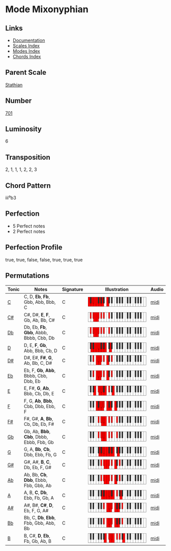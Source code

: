 # Mode Mixonyphian

## Links

- [Documentation](README.md)
- [Scales Index](Scales.md)
- [Modes Index](Modes.md)
- [Chords Index](Chords.md)

## Parent Scale

[Stathian](ScaleStathian.md)

## Number

[701](https://ianring.com/musictheory/scales/701)

## Luminosity

6

## Transposition

2, 1, 1, 1, 2, 2, 3

## Chord Pattern

iii⁰b3

## Perfection

- 5 Perfect notes
- 2 Perfect notes

## Perfection Profile

true, true, false, false, true, true, true

## Permutations

| Tonic | Notes | Signature | Illustration | Audio |
|-------|-------|-----------|--------------|-------|
| [C](ModeCNaturalMixonyphian.md) | C, D, **Eb**, **Fb**, Gbb, Abb, Bbb, C | C | ![CNaturalMixonyphian](ModeCNaturalMixonyphian.png) | [midi](https://github.com/edipermadi/music/blob/main/docs/ModeCNaturalMixonyphian.mid?raw=true) |
| [C#](ModeCSharpMixonyphian.md) | C#, D#, **E**, **F**, Gb, Ab, Bb, C# | C | ![CSharpMixonyphian](ModeCSharpMixonyphian.png) | [midi](https://github.com/edipermadi/music/blob/main/docs/ModeCSharpMixonyphian.mid?raw=true) |
| [Db](ModeDFlatMixonyphian.md) | Db, Eb, **Fb**, **Gbb**, Abbb, Bbbb, Cbb, Db | C | ![DFlatMixonyphian](ModeDFlatMixonyphian.png) | [midi](https://github.com/edipermadi/music/blob/main/docs/ModeDFlatMixonyphian.mid?raw=true) |
| [D](ModeDNaturalMixonyphian.md) | D, E, **F**, **Gb**, Abb, Bbb, Cb, D | C | ![DNaturalMixonyphian](ModeDNaturalMixonyphian.png) | [midi](https://github.com/edipermadi/music/blob/main/docs/ModeDNaturalMixonyphian.mid?raw=true) |
| [D#](ModeDSharpMixonyphian.md) | D#, E#, **F#**, **G**, Ab, Bb, C, D# | C | ![DSharpMixonyphian](ModeDSharpMixonyphian.png) | [midi](https://github.com/edipermadi/music/blob/main/docs/ModeDSharpMixonyphian.mid?raw=true) |
| [Eb](ModeEFlatMixonyphian.md) | Eb, F, **Gb**, **Abb**, Bbbb, Cbb, Dbb, Eb | C | ![EFlatMixonyphian](ModeEFlatMixonyphian.png) | [midi](https://github.com/edipermadi/music/blob/main/docs/ModeEFlatMixonyphian.mid?raw=true) |
| [E](ModeENaturalMixonyphian.md) | E, F#, **G**, **Ab**, Bbb, Cb, Db, E | C | ![ENaturalMixonyphian](ModeENaturalMixonyphian.png) | [midi](https://github.com/edipermadi/music/blob/main/docs/ModeENaturalMixonyphian.mid?raw=true) |
| [F](ModeFNaturalMixonyphian.md) | F, G, **Ab**, **Bbb**, Cbb, Dbb, Ebb, F | C | ![FNaturalMixonyphian](ModeFNaturalMixonyphian.png) | [midi](https://github.com/edipermadi/music/blob/main/docs/ModeFNaturalMixonyphian.mid?raw=true) |
| [F#](ModeFSharpMixonyphian.md) | F#, G#, **A**, **Bb**, Cb, Db, Eb, F# | C | ![FSharpMixonyphian](ModeFSharpMixonyphian.png) | [midi](https://github.com/edipermadi/music/blob/main/docs/ModeFSharpMixonyphian.mid?raw=true) |
| [Gb](ModeGFlatMixonyphian.md) | Gb, Ab, **Bbb**, **Cbb**, Dbbb, Ebbb, Fbb, Gb | C | ![GFlatMixonyphian](ModeGFlatMixonyphian.png) | [midi](https://github.com/edipermadi/music/blob/main/docs/ModeGFlatMixonyphian.mid?raw=true) |
| [G](ModeGNaturalMixonyphian.md) | G, A, **Bb**, **Cb**, Dbb, Ebb, Fb, G | C | ![GNaturalMixonyphian](ModeGNaturalMixonyphian.png) | [midi](https://github.com/edipermadi/music/blob/main/docs/ModeGNaturalMixonyphian.mid?raw=true) |
| [G#](ModeGSharpMixonyphian.md) | G#, A#, **B**, **C**, Db, Eb, F, G# | C | ![GSharpMixonyphian](ModeGSharpMixonyphian.png) | [midi](https://github.com/edipermadi/music/blob/main/docs/ModeGSharpMixonyphian.mid?raw=true) |
| [Ab](ModeAFlatMixonyphian.md) | Ab, Bb, **Cb**, **Dbb**, Ebbb, Fbb, Gbb, Ab | C | ![AFlatMixonyphian](ModeAFlatMixonyphian.png) | [midi](https://github.com/edipermadi/music/blob/main/docs/ModeAFlatMixonyphian.mid?raw=true) |
| [A](ModeANaturalMixonyphian.md) | A, B, **C**, **Db**, Ebb, Fb, Gb, A | C | ![ANaturalMixonyphian](ModeANaturalMixonyphian.png) | [midi](https://github.com/edipermadi/music/blob/main/docs/ModeANaturalMixonyphian.mid?raw=true) |
| [A#](ModeASharpMixonyphian.md) | A#, B#, **C#**, **D**, Eb, F, G, A# | C | ![ASharpMixonyphian](ModeASharpMixonyphian.png) | [midi](https://github.com/edipermadi/music/blob/main/docs/ModeASharpMixonyphian.mid?raw=true) |
| [Bb](ModeBFlatMixonyphian.md) | Bb, C, **Db**, **Ebb**, Fbb, Gbb, Abb, Bb | C | ![BFlatMixonyphian](ModeBFlatMixonyphian.png) | [midi](https://github.com/edipermadi/music/blob/main/docs/ModeBFlatMixonyphian.mid?raw=true) |
| [B](ModeBNaturalMixonyphian.md) | B, C#, **D**, **Eb**, Fb, Gb, Ab, B | C | ![BNaturalMixonyphian](ModeBNaturalMixonyphian.png) | [midi](https://github.com/edipermadi/music/blob/main/docs/ModeBNaturalMixonyphian.mid?raw=true) |
